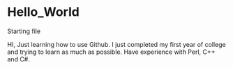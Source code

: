 # Hello_World
Starting file

HI, 
 Just learning how to use Github. I just completed my first year of college and trying to learn as much as possible. Have experience with Perl, C++ and C#.
